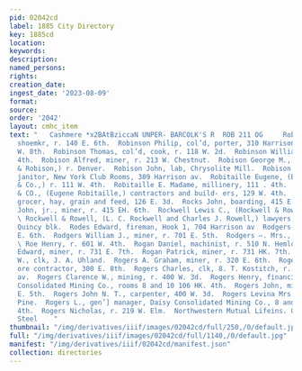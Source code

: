 ```yaml
---
pid: 02042cd
label: 1885 City Directory
key: 1885cd
location: 
keywords: 
description: 
named_persons: 
rights: 
creation_date: 
ingest_date: '2023-08-09'
format: 
source: 
order: '2042'
layout: cmhc_item
text: "   Cashmere *x2BAtBziccaN UNPER- BARCOLK'S R  ROB 211 OG     Robinson M. F.,
  shoemkr, r. 140 E. 6th.  Robinson Philip, col’d, porter, 310 Harrison av., r. 115
  W. 8th.  Robinson Thomas, col’d, cook, r. 118 W. 2d.  Robinson William, r. 112 W.
  4th.  Robison Alfred, miner, r. 213 W. Chestnut.  Robison George M., (Stevenson
  & Robison,) r. Denver.  Robison John, lab, Chrysolite Mill.  Robison John E., col’d,
  janitor, New York Club Rooms, 309 Harrison av.  Robitaille Eugene, (E. Robitaille
  & Co.,) r. 111 W. 4th.  Robitaille E. Madame, millinery, 111 . 4th.  ROBITAILLE
  & CO., (Eugene Robitaille,) contractors and build- ers, 129 W. 4th.  ROBSON THOMAS,
  grocer, hay, grain and feed, 126 E. 3d.  Rocks John, boarding, 415 E. 6th.  Rocks
  John, jr., miner, r. 415 EH. 6th.  Rockwell Lewis C., (Rockwell & Rowell,) r. Denver.
  \ Rockwell & Rowell, (L. C. Rockwell and Charles J. Rowell,) lawyers, 14 and 15
  Quincy blk.  Rodes Edward, fireman, Hook 1, 704 Harrison av  Rodgers Frank, r. 521
  E. 6th.  Rodgers William J., miner, r. 701 E. 5th.  Rodgers —. Mrs., r. 214 E. 3d.
  \ Roe Henry, r. 601 W. 4th.  Rogan Daniel, machinist, r. 510 N. Hemlock.  Rogan
  Edward, miner, r. 731 E. 7th.  Rogan Patrick, miner, r. 731 HK. 7th.  Rogers Arthur
  W., clk, J. A. Uhland.  Rogers A. Graham, miner, r. 320 E. 6th.  Rogers Bert S.,
  ore contractor, 300 E. 8th.  Rogers Charles, clk, 8. T. Kostitch, r. 601 Harrison
  av.  Rogers Clarence W., mining, r. 400 W. 3d.  Rogers Henry, financial agt.,. Daisy
  Consolidated Mining Co., rooms 8 and 10 106 HK. 4th.  Rogers John, miner, bds. 224
  E. 5th.  Rogers John N. T., carpenter, 400 W. 3d.  Rogers Levina Mrs., r. 116 N.
  Pine.  Rogers L., gen’] manager, Daisy Consolidated Mining Co., 8 and 10 106 E.
  4th.  Rogers Nicholas, r. 219 W. Elm.  Northwestern Mutual Lifeins. Co., Buck &
  Steel    "
thumbnail: "/img/derivatives/iiif/images/02042cd/full/250,/0/default.jpg"
full: "/img/derivatives/iiif/images/02042cd/full/1140,/0/default.jpg"
manifest: "/img/derivatives/iiif/02042cd/manifest.json"
collection: directories
---
```

